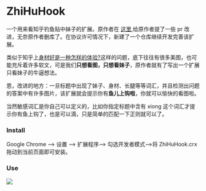 # ZhiHuHook

一个用来看知乎钓鱼贴中妹子的扩展。原作者在 [这里](https://github.com/xlzd/zhfishhook/pull/3),给原作者提了一些 pr 改进，无奈原作者删库了。在协议许可情况下，新建了一个仓库继续开发完善该扩展。

类似于知乎上[身材好是一种怎样的体验?](https://www.zhihu.com/question/26037846)这样的问题，底下往往有很多美图，也可能充斥着许多软文，可是我们**只想看图，只想看妹子**，原作者就有了写出一个扩展只看妹子的牛逼想法。

恩，改进的地方：一旦标题中出现了妹子、身材、长腿等等词汇，并且检测出问题的答案中有许多图片，该扩展就会提示你有**鱼儿上钩啦**，你就可以愉快的看图啦。

当然敏感词汇是你自己可以定义的，比如你指定标题中含有 xiong 这个词汇才提示你有鱼上钩了，也是可以滴，只是简单的匹配一下正则就可以了。

### Install

Google Chrome --> 设置 --> 扩展程序--> 勾选开发者模式-->将 ZhiHuHook.crx 拖动到当前页面即可安装。

### Use

![](http://7xrl8j.com1.z0.glb.clouddn.com/aa.gif)


